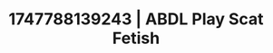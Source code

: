 ---
categories:
- Inclusive desire
- Respectful sex
- Gagging sounds
- Pegging play
- Delicate restraint
image: /assets/images/1747788139243.jpg
layout: post
seo:
  description: Featured content with sensual ABDL Play, Scat Fetish. HD images available.
  keywords: ABDL Play, Scat Fetish
  og_image: /assets/images/1747788139243.jpg
  schema_type: VisualArtwork
tags:
- ABDL Play
- Scat Fetish
- '#1747788139243'
title: 1747788139243 | ABDL Play Scat Fetish
---